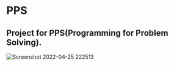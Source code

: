 # PPS

## Project for PPS(Programming for Problem Solving).
![Screenshot 2022-04-25 222513](https://user-images.githubusercontent.com/90250628/165136923-9ce3383d-ebda-43c2-a981-25cf3ae1fbf9.png)
